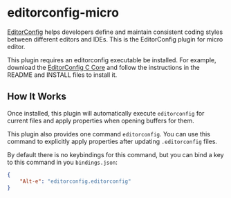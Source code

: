editorconfig-micro
==================

[EditorConfig][] helps developers define and maintain
consistent coding styles between different editors and IDEs.
This is the EditorConfig plugin for micro editor.

This plugin requires an editorconfig executable be installed.
For example, download the [EditorConfig C Core][] and follow the instructions in
the README and INSTALL files to install it.


How It Works
------------

Once installed, this plugin will automatically execute `editorconfig` for
current files and apply properties when opening buffers for them.

This plugin also provides one command `editorconfig`.
You can use this command to explicitly apply properties after updating
`.editorconfig` files.

By default there is no keybindings for this command, but you can bind a key to
this command in you `bindings.json`:

``` json
{
    "Alt-e": "editorconfig.editorconfig"
}
```


[EditorConfig]: http://editorconfig.org
[EditorConfig C Core]: https://github.com/editorconfig/editorconfig-core-c
